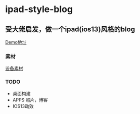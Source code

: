 # ipad-style-blog

## 受大佬启发，做一个ipad(ios13)风格的blog 

[Demo地址](http://118.25.46.230:999/)


### 素材
[设备素材](http://facebook.design/devices) 



### TODO
- 桌面构建
- APPS:照片，博客
- IOS13动效
